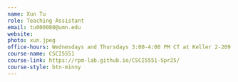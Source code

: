 ```yaml
---
name: Xun Tu
role: Teaching Assistant
email: tu000080@umn.edu
website: 
photo: xun.jpeg
office-hours: Wednesdays and Thursdays 3:00-4:00 PM CT at Keller 2-209
course-name: CSCI5551
course-link: https://rpm-lab.github.io/CSCI5551-Spr25/
course-style: btn-minny
---
```

